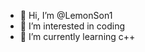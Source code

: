 - 👋 Hi, I’m @LemonSon1
- 👀 I’m interested in coding
- 🌱 I’m currently learning c++

<!---
LemonSon1/LemonSon1 is a ✨ special ✨ repository because its `README.md` (this file) appears on your GitHub profile.
You can click the Preview link to take a look at your changes.
--->
